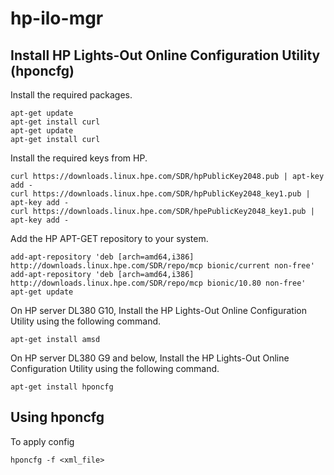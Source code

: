 # hp-ilo-mgr

## Install HP Lights-Out Online Configuration Utility (hponcfg)

Install the required packages.

```
apt-get update
apt-get install curl
apt-get update
apt-get install curl
```

Install the required keys from HP.

```
curl https://downloads.linux.hpe.com/SDR/hpPublicKey2048.pub | apt-key add -
curl https://downloads.linux.hpe.com/SDR/hpPublicKey2048_key1.pub | apt-key add -
curl https://downloads.linux.hpe.com/SDR/hpePublicKey2048_key1.pub | apt-key add -
```

Add the HP APT-GET repository to your system.

```
add-apt-repository 'deb [arch=amd64,i386] http://downloads.linux.hpe.com/SDR/repo/mcp bionic/current non-free'
add-apt-repository 'deb [arch=amd64,i386] http://downloads.linux.hpe.com/SDR/repo/mcp bionic/10.80 non-free'
apt-get update
```

On HP server DL380 G10, Install the HP Lights-Out Online Configuration Utility using the following command.

```
apt-get install amsd
```

On HP server DL380 G9 and below, Install the HP Lights-Out Online Configuration Utility using the following command.

```
apt-get install hponcfg 
```

## Using hponcfg

To apply config

```
hponcfg -f <xml_file>
```
